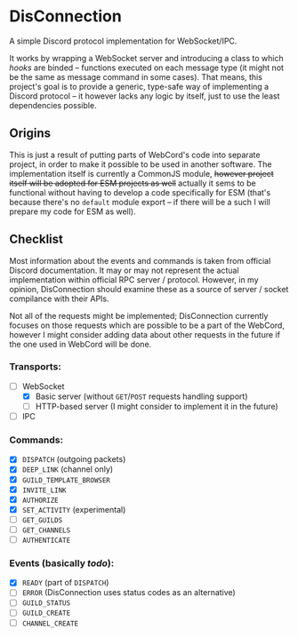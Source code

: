 # DisConnection

A simple Discord protocol implementation for WebSocket/IPC.

It works by wrapping a WebSocket server and introducing a class to which *hooks*
are binded – functions executed on each message type (it might not be the same
as message command in some cases). That means, this project's goal is to
provide a generic, type-safe way of implementing a Discord protocol – it however
lacks any logic by itself, just to use the least dependencies possible.

## Origins

This is just a result of putting parts of WebCord's code into separate project,
in order to make it possible to be used in another software. The implementation
itself is currently a CommonJS module, ~~however project itself will be adopted
for ESM projects as well~~ actually it sems to be functional without having to
develop a code specifically for ESM (that's because there's no `default` module
export – if there will be a such I will prepare my code for ESM as well).

## Checklist

Most information about the events and commands is taken from official Discord
documentation. It may or may not represent the actual implementation within
official RPC server / protocol. However, in my opinion, DisConnection should
examine these as a source of server / socket compilance with their APIs.

Not all of the requests might be implemented; DisConnection currently focuses on
those requests which are possible to be a part of the WebCord, however I might
consider adding data about other requests in the future if the one used in
WebCord will be done.

### Transports:
  - [ ] WebSocket
    - [X] Basic server (without `GET`/`POST` requests handling support)
    - [ ] HTTP-based server (I might consider to implement it in the future)
  - [ ] IPC

### Commands:
  - [X] `DISPATCH` (outgoing packets)
  - [X] `DEEP_LINK` (channel only)
  - [X] `GUILD_TEMPLATE_BROWSER`
  - [X] `INVITE_LINK`
  - [X] `AUTHORIZE`
  - [X] `SET_ACTIVITY` (experimental)
  - [ ] `GET_GUILDS`
  - [ ] `GET_CHANNELS`
  - [ ] `AUTHENTICATE`

### Events (basically *todo*):
  - [X] `READY` (part of `DISPATCH`)
  - [ ] `ERROR` (DisConnection uses status codes as an alternative)
  - [ ] `GUILD_STATUS`
  - [ ] `GUILD_CREATE`
  - [ ] `CHANNEL_CREATE`

